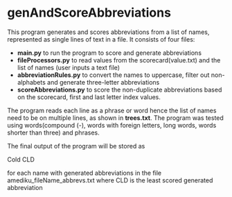 # genAndScoreAbbreviations
This program generates and scores abbreviations from a list of names, represented as single lines of text in a file. It consists of four files: 
 - **main.py** to run the program to score and generate abbreviations
 -  **fileProcessors.py** to read values from the scorecard(value.txt) and the list of names (user inputs a text file)
 -  **abbreviationRules.py** to convert the names to uppercase, filter out non-alphabets and generate three-letter abbreviations
 -  **scoreAbbreviations.py** to score the non-duplicate abbreviations based on the scorecard, first and last letter index values.

The program reads each line as a phrase or word hence the list of names need to be on multiple lines, as shown in **trees.txt**.
The program was tested using words(compound (-), words with foreign letters, long words, words shorter than three) and phrases. 

The final output of the program will be stored as

Cold
CLD

for each name with generated abbreviations in the file amediku_fileName_abbrevs.txt where CLD is the least scored generated abbreviation
